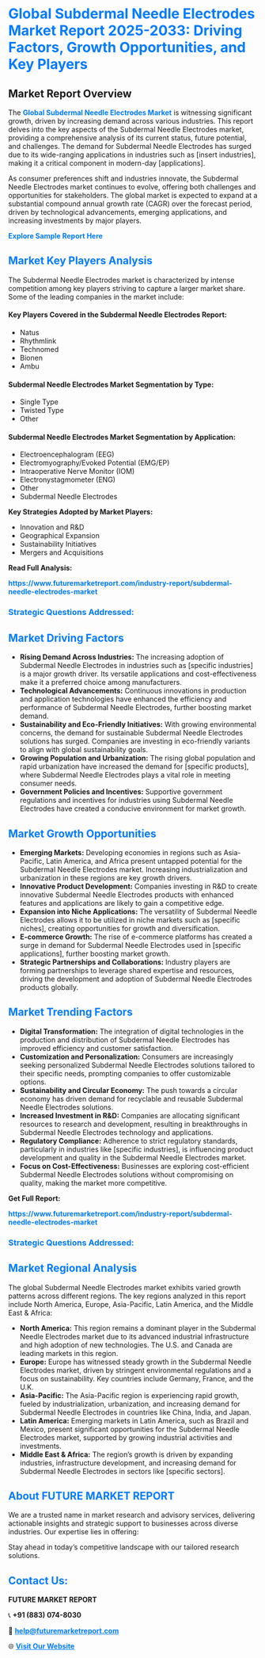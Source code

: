 <h1 style="color: #007BFF;">Global Subdermal Needle Electrodes Market Report 2025-2033: Driving Factors, Growth Opportunities, and Key Players</h1>

<section id="overview">
<h2>Market Report Overview</h2>
<p>The <a href="https://www.futuremarketreport.com/industry-report/subdermal-needle-electrodes-market" style="color: #007BFF; text-decoration: none;"><strong>Global Subdermal Needle Electrodes Market</strong></a> is witnessing significant growth, driven by increasing demand across various industries. This report delves into the key aspects of the Subdermal Needle Electrodes market, providing a comprehensive analysis of its current status, future potential, and challenges. The demand for Subdermal Needle Electrodes has surged due to its wide-ranging applications in industries such as [insert industries], making it a critical component in modern-day [applications].</p>
<p>As consumer preferences shift and industries innovate, the Subdermal Needle Electrodes market continues to evolve, offering both challenges and opportunities for stakeholders. The global market is expected to expand at a substantial compound annual growth rate (CAGR) over the forecast period, driven by technological advancements, emerging applications, and increasing investments by major players.</p>
</section>

<section id="overview">
<p><a href="https://www.futuremarketreport.com/request-sample/reportId=127265" style="color: #007BFF; text-decoration: none;"><strong>Explore Sample Report Here</strong></a></p>
</section>

<section id="key-players">
<h2 style="color: #007BFF;">Market Key Players Analysis</h2>
<p>The Subdermal Needle Electrodes market is characterized by intense competition among key players striving to capture a larger market share. Some of the leading companies in the market include:</p>
<h4>Key Players Covered in the Subdermal Needle Electrodes Report:</h4>
<ul><li>Natus</li><li>Rhythmlink</li><li>Technomed</li><li>Bionen</li><li>Ambu</li></ul>
<h4>Subdermal Needle Electrodes Market Segmentation by Type:</h4>
<ul><li>Single Type</li><li>Twisted Type</li><li>Other</li></ul>

<h4>Subdermal Needle Electrodes Market Segmentation by Application:</h4>
<ul><li>Electroencephalogram (EEG)</li><li>Electromyography/Evoked Potential (EMG/EP)</li><li>Intraoperative Nerve Monitor (IOM)</li><li>Electronystagmometer (ENG)</li><li>Other</li><li>Subdermal Needle Electrodes</li></ul>
<p><strong>Key Strategies Adopted by Market Players:</strong></p>
<ul>
<li>Innovation and R&D</li>
<li>Geographical Expansion</li>
<li>Sustainability Initiatives</li>
<li>Mergers and Acquisitions</li>
</ul>
</section>

<section>
<p><strong>Read Full Analysis: </strong></p><a href="https://www.futuremarketreport.com/industry-report/subdermal-needle-electrodes-market" style="color: #007BFF; text-decoration: none;"><strong>https://www.futuremarketreport.com/industry-report/subdermal-needle-electrodes-market</strong></a>
<h3 style="color: #007BFF;">Strategic Questions Addressed:</h3>
</section>

<section id="driving-factors">
<h2 style="color: #007BFF;">Market Driving Factors</h2>
<ul>
<li><strong>Rising Demand Across Industries:</strong> The increasing adoption of Subdermal Needle Electrodes in industries such as [specific industries] is a major growth driver. Its versatile applications and cost-effectiveness make it a preferred choice among manufacturers.</li>
<li><strong>Technological Advancements:</strong> Continuous innovations in production and application technologies have enhanced the efficiency and performance of Subdermal Needle Electrodes, further boosting market demand.</li>
<li><strong>Sustainability and Eco-Friendly Initiatives:</strong> With growing environmental concerns, the demand for sustainable Subdermal Needle Electrodes solutions has surged. Companies are investing in eco-friendly variants to align with global sustainability goals.</li>
<li><strong>Growing Population and Urbanization:</strong> The rising global population and rapid urbanization have increased the demand for [specific products], where Subdermal Needle Electrodes plays a vital role in meeting consumer needs.</li>
<li><strong>Government Policies and Incentives:</strong> Supportive government regulations and incentives for industries using Subdermal Needle Electrodes have created a conducive environment for market growth.</li>
</ul>
</section>

<section id="growth-opportunities">
<h2 style="color: #007BFF;">Market Growth Opportunities</h2>
<ul>
<li><strong>Emerging Markets:</strong> Developing economies in regions such as Asia-Pacific, Latin America, and Africa present untapped potential for the Subdermal Needle Electrodes market. Increasing industrialization and urbanization in these regions are key growth drivers.</li>
<li><strong>Innovative Product Development:</strong> Companies investing in R&D to create innovative Subdermal Needle Electrodes products with enhanced features and applications are likely to gain a competitive edge.</li>
<li><strong>Expansion into Niche Applications:</strong> The versatility of Subdermal Needle Electrodes allows it to be utilized in niche markets such as [specific niches], creating opportunities for growth and diversification.</li>
<li><strong>E-commerce Growth:</strong> The rise of e-commerce platforms has created a surge in demand for Subdermal Needle Electrodes used in [specific applications], further boosting market growth.</li>
<li><strong>Strategic Partnerships and Collaborations:</strong> Industry players are forming partnerships to leverage shared expertise and resources, driving the development and adoption of Subdermal Needle Electrodes products globally.</li>
</ul>
</section>

<section id="trending-factors">
<h2 style="color: #007BFF;">Market Trending Factors</h2>
<ul>
<li><strong>Digital Transformation:</strong> The integration of digital technologies in the production and distribution of Subdermal Needle Electrodes has improved efficiency and customer satisfaction.</li>
<li><strong>Customization and Personalization:</strong> Consumers are increasingly seeking personalized Subdermal Needle Electrodes solutions tailored to their specific needs, prompting companies to offer customizable options.</li>
<li><strong>Sustainability and Circular Economy:</strong> The push towards a circular economy has driven demand for recyclable and reusable Subdermal Needle Electrodes solutions.</li>
<li><strong>Increased Investment in R&D:</strong> Companies are allocating significant resources to research and development, resulting in breakthroughs in Subdermal Needle Electrodes technology and applications.</li>
<li><strong>Regulatory Compliance:</strong> Adherence to strict regulatory standards, particularly in industries like [specific industries], is influencing product development and quality in the Subdermal Needle Electrodes market.</li>
<li><strong>Focus on Cost-Effectiveness:</strong> Businesses are exploring cost-efficient Subdermal Needle Electrodes solutions without compromising on quality, making the market more competitive.</li>
</ul>
</section>

<section>
<p><strong>Get Full Report: </strong></p><a href="https://www.futuremarketreport.com/industry-report/subdermal-needle-electrodes-market" style="color: #007BFF; text-decoration: none;"><strong>https://www.futuremarketreport.com/industry-report/subdermal-needle-electrodes-market</strong></a>
<h3 style="color: #007BFF;">Strategic Questions Addressed:</h3>
</section>


<section id="regional-analysis">
<h2 style="color: #007BFF;">Market Regional Analysis</h2>
<p>The global Subdermal Needle Electrodes market exhibits varied growth patterns across different regions. The key regions analyzed in this report include North America, Europe, Asia-Pacific, Latin America, and the Middle East & Africa:</p>
<ul>
<li><strong>North America:</strong> This region remains a dominant player in the Subdermal Needle Electrodes market due to its advanced industrial infrastructure and high adoption of new technologies. The U.S. and Canada are leading markets in this region.</li>
<li><strong>Europe:</strong> Europe has witnessed steady growth in the Subdermal Needle Electrodes market, driven by stringent environmental regulations and a focus on sustainability. Key countries include Germany, France, and the U.K.</li>
<li><strong>Asia-Pacific:</strong> The Asia-Pacific region is experiencing rapid growth, fueled by industrialization, urbanization, and increasing demand for Subdermal Needle Electrodes in countries like China, India, and Japan.</li>
<li><strong>Latin America:</strong> Emerging markets in Latin America, such as Brazil and Mexico, present significant opportunities for the Subdermal Needle Electrodes market, supported by growing industrial activities and investments.</li>
<li><strong>Middle East & Africa:</strong> The region’s growth is driven by expanding industries, infrastructure development, and increasing demand for Subdermal Needle Electrodes in sectors like [specific sectors].</li>
</ul>
</section>

<footer>
<h2 style="color: #007BFF;">About FUTURE MARKET REPORT</h2>
<p>We are a trusted name in market research and advisory services, delivering actionable insights and strategic support to businesses across diverse industries. Our expertise lies in offering:</p>

<p>Stay ahead in today’s competitive landscape with our tailored research solutions.</p>

<h2 style="color: #007BFF;">Contact Us:</h2>
<p><strong>FUTURE MARKET REPORT</strong></p>
<p>📞 <strong>+91 (883) 074-8030</strong></p>
<p>📧 <strong><a href="mailto:help@futuremarketreport.com" style="color: #007BFF;">help@futuremarketreport.com</a></strong></p>
<p>🌐 <strong><a href="https://www.futuremarketreport.com/" style="color: #007BFF;">Visit Our Website</a></strong></p>
</footer>